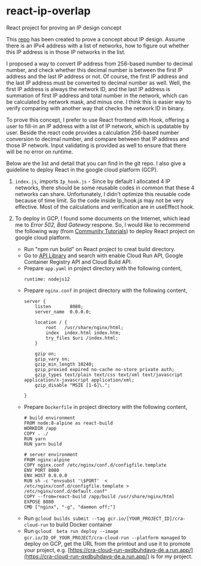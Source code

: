 # react-ip-overlap
React project for proving an IP design concept

This [repo](https://github.com/michaelmong/react-ip-overlap "react-ip-overlap") has been created to prove a concept about IP design. Assume there is an IPv4  address with a list of networks, how to figure out whether this IP address is in those IP networks in the list.

I proposed a way to convert IP address from 256-based number to decimal number, and check whether this decimal number is between the first IP address and the last IP address or not. Of course, the first IP address and the last IP address must be converted to decimal number as well. Well, the first IP address is always the network ID, and the last IP address is summation of first IP address and total number in the network, which can be calculated by network mask, and minus one. I think this is easier way to verify comparing with another way that checks the network ID in binary.

To prove this concept, I prefer to use React frontend with Hook, offering a user to fill-in an IP address with a list of IP network, which is updatable by user. Beside the react code provides a calculation 256-based number conversion to decimal number, and compare between that IP address and those IP network. Input validating is provided as well to ensure that there will be no error on runtime.

Below are the list and detail that you can find in the git repo. I also give a guideline to deploy React in the google cloud platform (GCP).

1. ``index.js``, imports ``Ip_hook.js`` - Since by default I allocated 4 IP networks, there should be some reusable codes in common that these 4 networks can share. Unfortunately, I didn't optimize this reusable code because of time limit. So the code inside Ip_hook.js may not be very effective. Most of the calculations and verification are in useEffect hook.

2. To deploy in GCP, I found some documents on the Internet, which lead me to *Error 502, Bad Gateway* respone. So, I would like to recommend the following way (from [Community Tutorials](https://cloud.google.com/community/tutorials/deploy-react-nginx-cloud-run)) to deploy React project on google cloud platform.
    * Run "npm run build" on React project to creat build directory.
    * Go to [API Library](https://console.cloud.google.com/apis/library?_ga=2.252368201.1577926873.1587893763-322661685.1578156092&project=react-standard-36054799&folder&organizationId) and search with enable Cloud Run API, Google Container Registry API and Cloud Build API.
    * Prepare ``app.yaml`` in project directory with the following content,
        ```
        runtime: nodejs12
        ```
    * Prepare ``nginx.conf`` in project directory with the following content,
        ```
        server {
            listen       8080;
            server_name  0.0.0.0;

            location / {
                root   /usr/share/nginx/html;
                index  index.html index.htm;
                try_files $uri /index.html;
            }

            gzip on;
            gzip_vary on;
            gzip_min_length 10240;
            gzip_proxied expired no-cache no-store private auth;
            gzip_types text/plain text/css text/xml text/javascript application/x-javascript application/xml;
            gzip_disable "MSIE [1-6]\.";

        }
        ```
    * Prepare ``Dockerfile`` in project directory with the following content,
        ```
        # build environment
        FROM node:8-alpine as react-build
        WORKDIR /app
        COPY . ./
        RUN yarn
        RUN yarn build

        # server environment
        FROM nginx:alpine
        COPY nginx.conf /etc/nginx/conf.d/configfile.template
        ENV PORT 8080
        ENV HOST 0.0.0.0
        RUN sh -c "envsubst '\$PORT'  < /etc/nginx/conf.d/configfile.template > /etc/nginx/conf.d/default.conf"
        COPY --from=react-build /app/build /usr/share/nginx/html
        EXPOSE 8080
        CMD ["nginx", "-g", "daemon off;"]
        ```
    * Run ``gcloud builds submit --tag gcr.io/[YOUR_PROJECT_ID]/cra-cloud-run`` to build Docker container
    * Run ``gcloud  beta run deploy --image gcr.io/ID_OF_YOUR_PROJECT/cra-cloud-run --platform managed`` to deploy on GCP, get the URL from the printout and use it to promote your project, e.g. [https://cra-cloud-run-qxdbuhdavq-de.a.run.app/](https://cra-cloud-run-qxdbuhdavq-de.a.run.app/) is for my project.
